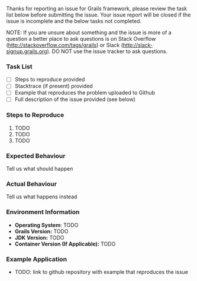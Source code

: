 Thanks for reporting an issue for Grails framework, please review the task list below before submitting the 
issue. Your issue report will be closed if the issue is incomplete and the below tasks not completed.

NOTE: If you are unsure about something and the issue is more of a question a better place to ask questions is on Stack Overflow (http://stackoverflow.com/tags/grails) or Slack (http://slack-signup.grails.org). DO NOT use the issue tracker to ask questions.

### Task List

- [ ] Steps to reproduce provided
- [ ] Stacktrace (if present) provided
- [ ] Example that reproduces the problem uploaded to Github
- [ ] Full description of the issue provided (see below)

### Steps to Reproduce

1. TODO
2. TODO
3. TODO

### Expected Behaviour

Tell us what should happen

### Actual Behaviour

Tell us what happens instead

### Environment Information

- **Operating System**: TODO
- **Grails Version:** TODO
- **JDK Version:** TODO
- **Container Version (If Applicable):** TODO

### Example Application

- TODO: link to github repository with example that reproduces the issue

